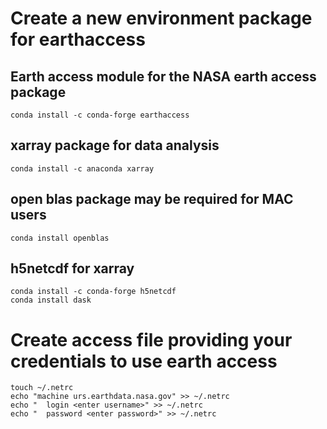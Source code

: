 # Create a new environment package for earthaccess
## Earth access module for the NASA earth access package  
	conda install -c conda-forge earthaccess
## xarray package for data analysis
	conda install -c anaconda xarray
## open blas package may be required for MAC users 
	conda install openblas 
## h5netcdf for xarray 
	conda install -c conda-forge h5netcdf
	conda install dask 

# Create access file providing your credentials to use earth access 
	touch ~/.netrc 
	echo "machine urs.earthdata.nasa.gov" >> ~/.netrc 
	echo "	login <enter username>" >> ~/.netrc
	echo "	password <enter password>" >> ~/.netrc 

